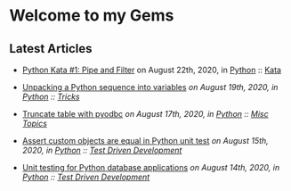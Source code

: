# Welcome to my Gems

## Latest Articles

* [Python Kata #1: Pipe and Filter](python/kata/python-kata-pipe-and-filter.md)
  on August 22th, 2020, in [Python](python/index.md) :: [Kata](python/kata/index.md)

* [Unpacking a Python sequence into variables](python/tricks/python-trick-unpack-a-sequence-into-variables.md)
  *on August 19th, 2020, in [Python](python/index.md) :: [Tricks](python/tricks/index.md)*

* [Truncate table with pyodbc](python/misc/python-pyodbc-truncate-table.md)
  *on August 17th, 2020, in [Python](python/index.md) :: [Misc Topics](python/misc/index.md)*

* [Assert custom objects are equal in Python unit test](./python/tdd/python-unittest-assert-custom-objects-are-equal.md)
  *on August 15th, 2020, in [Python](python/index.md) :: [Test Driven Development](python/tdd/index.md)*

* [Unit testing for Python database applications](./python/tdd/python-unittest-database-applications.md)
  *on August 14th, 2020, in [Python](python/index.md) :: [Test Driven Development](python/tdd/index.md)*

  
